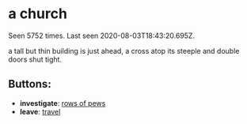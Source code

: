 # a church

Seen 5752 times. Last seen 2020-08-03T18:43:20.695Z.

a tall but thin building is just ahead, a cross atop its steeple and double doors shut tight.

## Buttons:

- **investigate**: [rows of pews](rows-of-pews-cxotkj.md)
- **leave**: [travel](travel-travel.md)
